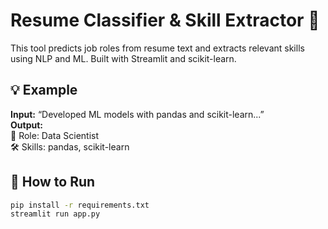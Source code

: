 # Resume Classifier & Skill Extractor 🧠

This tool predicts job roles from resume text and extracts relevant skills using NLP and ML. Built with Streamlit and scikit-learn.

## 💡 Example
**Input:** “Developed ML models with pandas and scikit-learn...”  
**Output:**  
🎯 Role: Data Scientist  
🛠️ Skills: pandas, scikit-learn

## 🚀 How to Run

```bash
pip install -r requirements.txt
streamlit run app.py
